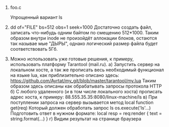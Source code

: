 1. foo.c

   Упрощенный вариант ls

2. dd of="FILE" bs=512 obs=1 seek=1000
   Достаточно создать файл, записать что-нибудь одним байтом по смещению 512*1000.
   Таким образом внутри inode не произойдёт аллокации блоков, остаются так называе
   мые "ДЫРЫ", однако логический размер файла будет соответствовать 5Гб.
   
   
   
3. Можно использовать уже готовые решения, к примеру, использовать 
   платформу Tarantool (mail.ru). 
   а) Запустить сервер на локальном хосте, а так же прописать весь необходимый функционал
      на языке lua, как приблизительно описано здесь:
      https://github.com/Ayrtat/my_git/blob/master/tarantool/my.lua
      Таким образом здесь описаны как обрабатывать запросы протокола HTTP
   б) С любого удаленного (и в том числе локального хоста) прописать адрес
      хоста, к примеру: 88.555.35.35:8080/linux-machine/ls
   в) При поступлении запроса на сервер вызывается метод
      local function get(req)
      Который должен обработать запрос ls
      os.execute('ls'...)
      Подготовить ответ в нужном формате:
      local resp = req:render {
	      	text = string.format(...)
	    }
    г) Видим результат на странице браузера
